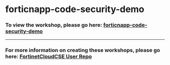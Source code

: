 <h1>forticnapp-code-security-demo</h1><h3>To view the workshop, please go here: <a href=https://fortinetcloudcse.github.io/forticnapp-code-security-demo/>forticnapp-code-security-demo</a></h3><hr><h3>For more information on creating these workshops, please go here: <a href=https://fortinetcloudcse.github.io/UserRepo/>FortinetCloudCSE User Repo</a></h3>